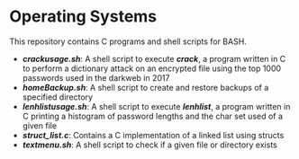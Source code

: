<h1>Operating Systems</h1>
This repository contains C programs and shell scripts for BASH.
<ul>
<li><i><strong>crackusage.sh</strong></i>: A shell script to execute <i><strong>crack</strong></i>, a program written in C to perform a dictionary attack on an encrypted file using the top 1000 passwords used in the darkweb in 2017</li>
<li><i><strong>homeBackup.sh</strong></i>: A shell script to create and restore backups of a specified directory</li>
<li><i><strong>lenhlistusage.sh</strong></i>: A shell script to execute <i><strong>lenhlist</strong></i>, a program written in C printing a histogram of password lengths and the char set used of a given file</li>
<li><i><strong>struct_list.c</strong></i>: Contains a C implementation of a linked list using structs</li>
<li><i><strong>textmenu.sh</strong></i>: A shell script to check if a given file or directory exists</li>
</ul>
